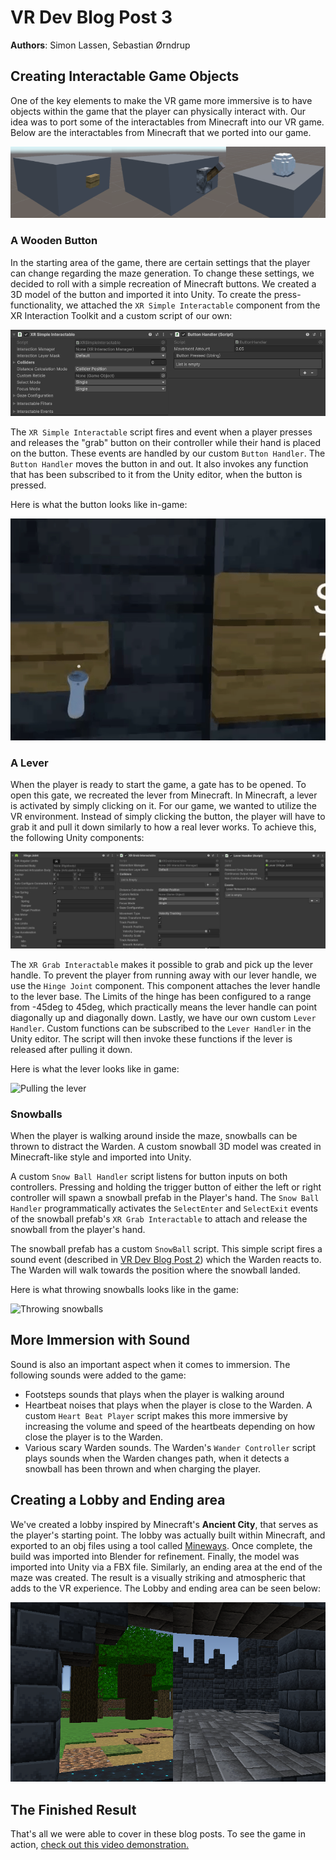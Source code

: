 # VR Dev Blog Post 3
**Authors**: Simon Lassen, Sebastian Ørndrup

## Creating Interactable Game Objects
One of the key elements to make the VR game more immersive is to have objects within the game that the player can physically interact with.
Our idea was to port some of the interactables from Minecraft into our VR game. Below are the interactables from Minecraft that we ported into our game.

![Minecraft interactables](./media/minecraft-interactables.png)

### A Wooden Button
In the starting area of the game, there are certain settings that the player can change regarding the maze generation.
To change these settings, we decided to roll with a simple recreation of Minecraft buttons. We created a 3D model of the button and imported it into Unity. To create the press-functionality, we attached the `XR Simple Interactable` component from the XR Interaction Toolkit and a custom script of our own:

![Wooden button Unity components](./media/wooden-button-unity-components.png)

The `XR Simple Interactable` script fires and event when a player presses and releases the "grab" button on their controller while their hand is placed on the button. These events are handled by our custom `Button Handler`. The `Button Handler` moves the button in and out. It also invokes any function that has been subscribed to it from the Unity editor, when the button is pressed.

Here is what the button looks like in-game:

![Pressing the button](./media/pressing-the-button.gif)

### A Lever
When the player is ready to start the game, a gate has to be opened. To open this gate, we recreated the lever from Minecraft.
In Minecraft, a lever is activated by simply clicking on it. For our game, we wanted to utilize the VR environment.
Instead of simply clicking the button, the player will have to grab it and pull it down similarly to how a real lever works.
To achieve this, the following Unity components:

![Lever Unity components](./media/lever-unity-components.png)

The `XR Grab Interactable` makes it possible to grab and pick up the lever handle. To prevent the player from running away with our lever handle, we use the `Hinge Joint` component. This component attaches the lever handle to the lever base. The Limits of the hinge has been configured to a range from -45deg to 45deg, which practically means the lever handle can point diagonally up and diagonally down. Lastly, we have our own custom `Lever Handler`. Custom functions can be subscribed to the `Lever Handler` in the Unity editor. The script will then invoke these functions if the lever is released after pulling it down.

Here is what the lever looks like in game:

![Pulling the lever](./media/pulling-the-lever.gif)

### Snowballs
When the player is walking around inside the maze, snowballs can be thrown to distract the Warden.
A custom snowball 3D model was created in Minecraft-like style and imported into Unity.

A custom `Snow Ball Handler` script listens for button inputs on both controllers. Pressing and holding the trigger button of either the left or right controller will spawn a snowball prefab in the Player's hand. The `Snow Ball Handler` programmatically activates the `SelectEnter` and `SelectExit` events of the snowball prefab's `XR Grab Interactable` to attach and release the snowball from the player's hand.

The snowball prefab has a custom `SnowBall` script. This simple script fires a sound event (described in [VR Dev Blog Post 2](../VR%20Dev%20Blog%20Post%202/README.md)) which the Warden reacts to. The Warden will walk towards the position where the snowball landed.

Here is what throwing snowballs looks like in the game:

![Throwing snowballs](./media/throwing-snowballs.gif)



## More Immersion with Sound
Sound is also an important aspect when it comes to immersion. The following sounds were added to the game:
- Footsteps sounds that plays when the player is walking around
- Heartbeat noises that plays when the player is close to the Warden. A custom `Heart Beat Player` script makes this more immersive by increasing the volume and speed of the heartbeats depending on how close the player is to the Warden.
- Various scary Warden sounds. The Warden's `Wander Controller` script plays sounds when the Warden changes path, when it detects a snowball has been thrown and when charging the player.


## Creating a Lobby and Ending area
We've created a lobby inspired by Minecraft's **Ancient City**, that serves as the player's starting point. The lobby was actually built within Minecraft, and exported to an obj files using a tool called [Mineways](https://www.realtimerendering.com/erich/minecraft/public/mineways/index.html). Once complete, the build was imported into Blender for refinement. Finally, the model was imported into Unity via a FBX file. Similarly, an ending area at the end of the maze was created. The result is a visually striking and atmospheric that adds to the VR experience. The Lobby and ending area can be seen below:

![Lobby and ending area](./media/lobby-and-ending-area.png)

## The Finished Result
That's all we were able to cover in these blog posts. To see the game in action, [check out this video demonstration.]()